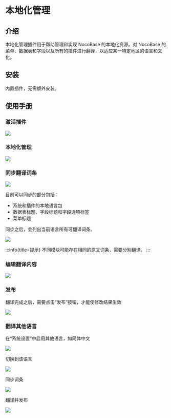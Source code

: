 # 本地化管理

<PluginInfo name="localization-management"></PluginInfo>

## 介绍

本地化管理插件用于帮助管理和实现 NocoBase 的本地化资源。对 NocoBase 的菜单、数据表和字段以及所有的插件进行翻译，以适应某一特定地区的语言和文化。

## 安装

内置插件，无需额外安装。

## 使用手册

### 激活插件

![](https://nocobase-docs.oss-cn-beijing.aliyuncs.com/d16f6ecd6bfb8d1e8acff38f23ad37f8.png)

### 本地化管理

<img src="https://nocobase-docs.oss-cn-beijing.aliyuncs.com/202404202134187.png"/>

### 同步翻译词条

<img src="https://nocobase-docs.oss-cn-beijing.aliyuncs.com/202404202134850.png"/>

目前可以同步的部分包括：

- 系统和插件的本地语言包
- 数据表标题、字段标题和字段选项标签
- 菜单标题

同步之后，会列出当前语言所有可翻译词条。

<img src="https://nocobase-docs.oss-cn-beijing.aliyuncs.com/202404202136567.png"/>

:::info{title=提示}
不同模块可能存在相同的原文词条，需要分别翻译。
:::

### 编辑翻译内容

<img src="https://nocobase-docs.oss-cn-beijing.aliyuncs.com/202404202142836.png"/>

### 发布

翻译完成之后，需要点击“发布”按钮，才能使修改结果生效

<img src="https://nocobase-docs.oss-cn-beijing.aliyuncs.com/202404202143135.png"/>

### 翻译其他语言

在“系统设置”中启用其他语言，如简体中文

![](https://nocobase-docs.oss-cn-beijing.aliyuncs.com/618830967aaeb643c892fce355d59a73.png)

切换到该语言

<img src="https://nocobase-docs.oss-cn-beijing.aliyuncs.com/202404202144789.png"/>

同步词条

<img src="https://nocobase-docs.oss-cn-beijing.aliyuncs.com/202404202145877.png"/>

翻译并发布

<img src="https://nocobase-docs.oss-cn-beijing.aliyuncs.com/202404202143135.png"/>